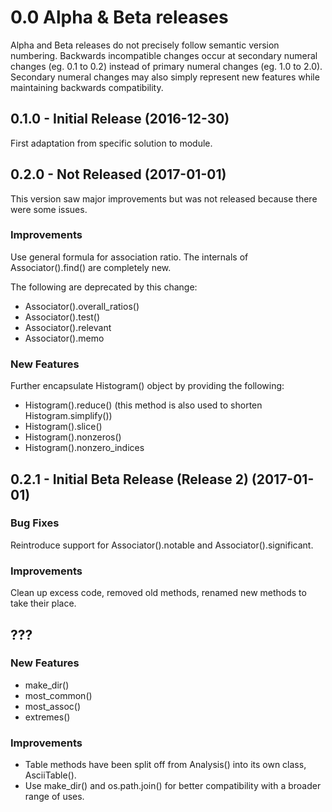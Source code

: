 # 0.0 Alpha & Beta releases
Alpha and Beta releases do not precisely follow semantic version numbering. Backwards incompatible changes occur at secondary numeral changes (eg. 0.1 to 0.2) instead of primary numeral changes (eg. 1.0 to 2.0). Secondary numeral changes may also simply represent new features while maintaining backwards compatibility.

## 0.1.0 - Initial Release (2016-12-30)
First adaptation from specific solution to module.

## 0.2.0 - Not Released (2017-01-01)
This version saw major improvements but was not released because there were some issues.
### Improvements
Use general formula for association ratio. The internals of Associator().find() are completely new.

The following are deprecated by this change:
- Associator().overall_ratios()
- Associator().test()
- Associator().relevant
- Associator().memo

### New Features
Further encapsulate Histogram() object by providing the following:
- Histogram().reduce() (this method is also used to shorten Histogram.simplify())
- Histogram().slice()
- Histogram().nonzeros()
- Histogram().nonzero_indices

## 0.2.1 - Initial Beta Release (Release 2) (2017-01-01)
### Bug Fixes
Reintroduce support for Associator().notable and Associator().significant.
### Improvements
Clean up excess code, removed old methods, renamed new methods to take their place.

## ???
### New Features
- make_dir()
- most_common()
- most_assoc()
- extremes()

### Improvements
- Table methods have been split off from Analysis() into its own class, AsciiTable().
- Use make_dir() and os.path.join() for better compatibility with a broader range of uses.